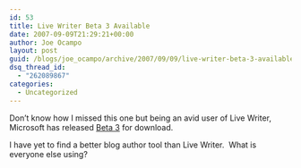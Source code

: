 ```yaml
---
id: 53
title: Live Writer Beta 3 Available
date: 2007-09-09T21:29:21+00:00
author: Joe Ocampo
layout: post
guid: /blogs/joe_ocampo/archive/2007/09/09/live-writer-beta-3-available.aspx
dsq_thread_id:
  - "262089867"
categories:
  - Uncategorized
---
```

Don&#8217;t know how I missed this one but being an avid user of&nbsp;Live Writer, Microsoft has released [Beta 3](http://windowslivewriter.spaces.live.com/blog/cns!D85741BB5E0BE8AA!1421.entry) for download.

I have yet to find a better blog author tool than Live Writer.&nbsp; What is everyone else using?